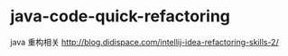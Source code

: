# java-code-quick-refactoring
java 重构相关
http://blog.didispace.com/intellij-idea-refactoring-skills-2/
